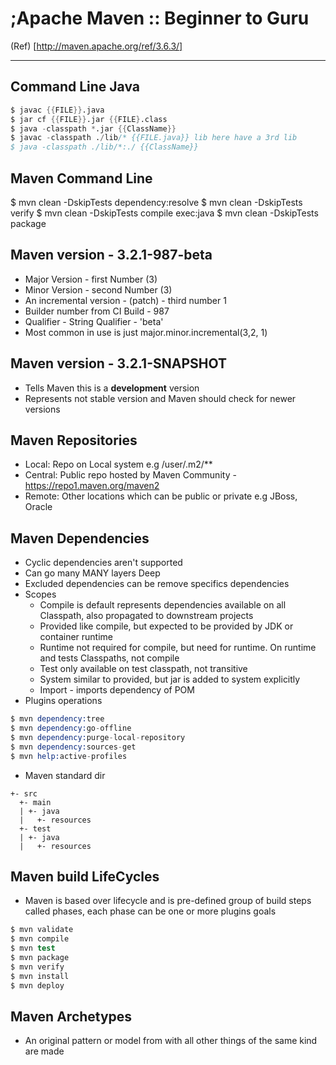 # ;Apache Maven :: Beginner to Guru

(Ref) [http://maven.apache.org/ref/3.6.3/]

---

## Command Line Java

```s
$ javac {{FILE}}.java
$ jar cf {{FILE}}.jar {{FILE}.class
$ java -classpath *.jar {{ClassName}}
$ javac -classpath ./lib/* {{FILE.java}} lib here have a 3rd lib
$ java -classpath ./lib/*:./ {{ClassName}}
```

## Maven Command Line

$ mvn clean -DskipTests dependency:resolve
$ mvn clean -DskipTests verify
$ mvn clean -DskipTests compile exec:java
$ mvn clean -DskipTests package

## Maven version - 3.2.1-987-beta

* Major Version - first Number (3)
* Minor Version - second Number (3)
* An incremental version - (patch) - third number 1
* Builder number from CI Build - 987
* Qualifier - String Qualifier - 'beta'
* Most common in use is just major.minor.incremental(3,2, 1)

## Maven version - 3.2.1-SNAPSHOT

* Tells Maven this is a **development** version
* Represents not stable version and Maven should check for newer versions

## Maven Repositories

- Local:  Repo on Local system e.g /user/.m2/**
- Central: Public repo hosted by Maven Community - <https://repo1.maven.org/maven2>
- Remote: Other locations which can be public or private e.g JBoss, Oracle

## Maven Dependencies

* Cyclic dependencies aren't supported
* Can go many MANY layers Deep
* Excluded dependencies can be remove specifics dependencies
* Scopes
  * Compile is default represents dependencies available on all Classpath, also propagated to downstream projects
  * Provided like compile, but expected to be provided by JDK or container runtime
  * Runtime not required for compile, but need for runtime. On runtime and tests Classpaths, not compile
  * Test only available on test classpath, not transitive
  * System similar to provided, but jar is added to system explicitly
  * Import - imports dependency of POM
* Plugins operations

```s
$ mvn dependency:tree
$ mvn dependency:go-offline
$ mvn dependency:purge-local-repository
$ mvn dependency:sources-get
$ mvn help:active-profiles
```

* Maven standard dir

```text
+- src
  +- main
  | +- java
  |   +- resources
  +- test
  | +- java
  |   +- resources
```

## Maven build LifeCycles

* Maven is based over lifecycle and is pre-defined group of build steps called phases, each phase can be one or more plugins goals

```s
$ mvn validate
$ mvn compile
$ mvn test
$ mvn package
$ mvn verify
$ mvn install
$ mvn deploy
```

## Maven Archetypes

* An original pattern or model from with all other things of the same kind are made
